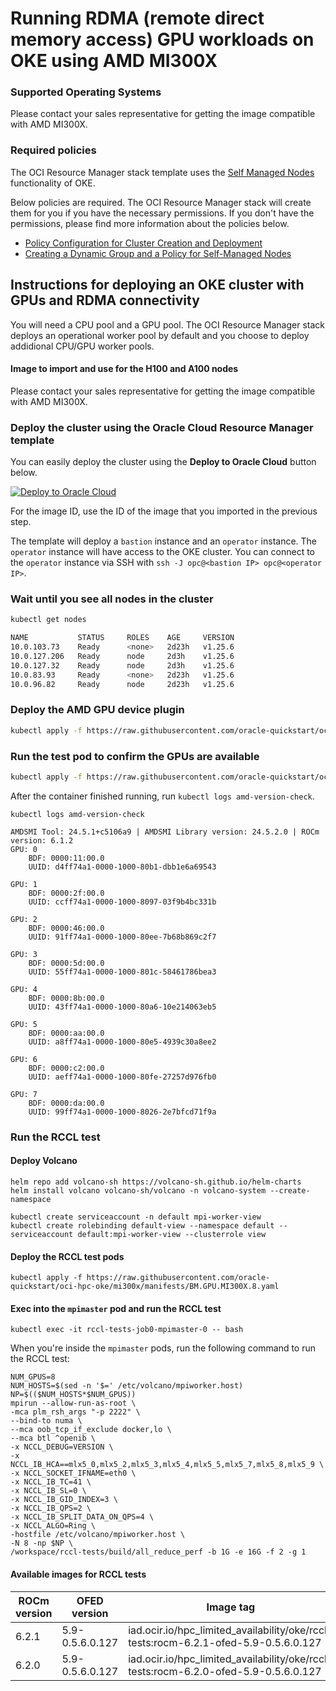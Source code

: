 # Running RDMA (remote direct memory access) GPU workloads on OKE using AMD MI300X

### Supported Operating Systems
Please contact your sales representative for getting the image compatible with AMD MI300X.

### Required policies
The OCI Resource Manager stack template uses the [Self Managed Nodes](https://docs.oracle.com/en-us/iaas/Content/ContEng/Tasks/contengworkingwithselfmanagednodes.htm) functionality of OKE.

Below policies are required. The OCI Resource Manager stack will create them for you if you have the necessary permissions. If you don't have the permissions, please find more information about the policies below.

- [Policy Configuration for Cluster Creation and Deployment](https://docs.oracle.com/en-us/iaas/Content/ContEng/Concepts/contengpolicyconfig.htm)
- [Creating a Dynamic Group and a Policy for Self-Managed Nodes](https://docs.oracle.com/en-us/iaas/Content/ContEng/Tasks/contengdynamicgrouppolicyforselfmanagednodes.htm)

## Instructions for deploying an OKE cluster with GPUs and RDMA connectivity
You will need a CPU pool and a GPU pool. The OCI Resource Manager stack deploys an operational worker pool by default and you choose to deploy addidional CPU/GPU worker pools.

#### Image to import and use for the H100 and A100 nodes
Please contact your sales representative for getting the image compatible with AMD MI300X.

### Deploy the cluster using the Oracle Cloud Resource Manager template
You can easily deploy the cluster using the **Deploy to Oracle Cloud** button below.

[![Deploy to Oracle Cloud](https://oci-resourcemanager-plugin.plugins.oci.oraclecloud.com/latest/deploy-to-oracle-cloud.svg)](https://cloud.oracle.com/resourcemanager/stacks/create?zipUrl=https://github.com/oracle-quickstart/oci-hpc-oke/releases/download/v24.10.0/oke-rdma-quickstart-v24.10.0.zip)

For the image ID, use the ID of the image that you imported in the previous step.

The template will deploy a `bastion` instance and an `operator` instance. The `operator` instance will have access to the OKE cluster. You can connect to the `operator` instance via SSH with `ssh -J opc@<bastion IP> opc@<operator IP>`.

### Wait until you see all nodes in the cluster

```sh
kubectl get nodes

NAME           STATUS     ROLES    AGE     VERSION
10.0.103.73    Ready      <none>   2d23h   v1.25.6
10.0.127.206   Ready      node     2d3h    v1.25.6
10.0.127.32    Ready      node     2d3h    v1.25.6
10.0.83.93     Ready      <none>   2d23h   v1.25.6
10.0.96.82     Ready      node     2d23h   v1.25.6
```

### Deploy the AMD GPU device plugin
```sh
kubectl apply -f https://raw.githubusercontent.com/oracle-quickstart/oci-hpc-oke/mi300x/manifests/ds-amdgpu-deviceplugin.yaml
```

### Run the test pod to confirm the GPUs are available
```sh
kubectl apply -f https://raw.githubusercontent.com/oracle-quickstart/oci-hpc-oke/mi300x/manifests/amd-smi.yaml
```
After the container finished running, run `kubectl logs amd-version-check`.

```
kubectl logs amd-version-check

AMDSMI Tool: 24.5.1+c5106a9 | AMDSMI Library version: 24.5.2.0 | ROCm version: 6.1.2
GPU: 0
    BDF: 0000:11:00.0
    UUID: d4ff74a1-0000-1000-80b1-dbb1e6a69543

GPU: 1
    BDF: 0000:2f:00.0
    UUID: ccff74a1-0000-1000-8097-03f9b4bc331b

GPU: 2
    BDF: 0000:46:00.0
    UUID: 91ff74a1-0000-1000-80ee-7b68b869c2f7

GPU: 3
    BDF: 0000:5d:00.0
    UUID: 55ff74a1-0000-1000-801c-58461786bea3

GPU: 4
    BDF: 0000:8b:00.0
    UUID: 43ff74a1-0000-1000-80a6-10e214063eb5

GPU: 5
    BDF: 0000:aa:00.0
    UUID: a8ff74a1-0000-1000-80e5-4939c30a8ee2

GPU: 6
    BDF: 0000:c2:00.0
    UUID: aeff74a1-0000-1000-80fe-27257d976fb0

GPU: 7
    BDF: 0000:da:00.0
    UUID: 99ff74a1-0000-1000-8026-2e7bfcd71f9a
```

### Run the RCCL test

#### Deploy Volcano
```
helm repo add volcano-sh https://volcano-sh.github.io/helm-charts
helm install volcano volcano-sh/volcano -n volcano-system --create-namespace

kubectl create serviceaccount -n default mpi-worker-view
kubectl create rolebinding default-view --namespace default --serviceaccount default:mpi-worker-view --clusterrole view
```

#### Deploy the RCCL test pods
```
kubectl apply -f https://raw.githubusercontent.com/oracle-quickstart/oci-hpc-oke/mi300x/manifests/BM.GPU.MI300X.8.yaml
```
#### Exec into the `mpimaster` pod and run the RCCL test

```
kubectl exec -it rccl-tests-job0-mpimaster-0 -- bash
```

When you're inside the `mpimaster` pods, run the following command to run the RCCL test:

```
NUM_GPUS=8
NUM_HOSTS=$(sed -n '$=' /etc/volcano/mpiworker.host)
NP=$(($NUM_HOSTS*$NUM_GPUS))
mpirun --allow-run-as-root \
-mca plm_rsh_args "-p 2222" \
--bind-to numa \
--mca oob_tcp_if_exclude docker,lo \
--mca btl ^openib \
-x NCCL_DEBUG=VERSION \
-x NCCL_IB_HCA==mlx5_0,mlx5_2,mlx5_3,mlx5_4,mlx5_5,mlx5_7,mlx5_8,mlx5_9 \
-x NCCL_SOCKET_IFNAME=eth0 \
-x NCCL_IB_TC=41 \
-x NCCL_IB_SL=0 \
-x NCCL_IB_GID_INDEX=3 \
-x NCCL_IB_QPS=2 \
-x NCCL_IB_SPLIT_DATA_ON_QPS=4 \
-x NCCL_ALGO=Ring \
-hostfile /etc/volcano/mpiworker.host \
-N 8 -np $NP \
/workspace/rccl-tests/build/all_reduce_perf -b 1G -e 16G -f 2 -g 1
```

#### Available images for RCCL tests
| ROCm version  | OFED version | Image tag |
| ------------- | ------------- | -----------
| 6.2.1  | 5.9-0.5.6.0.127  | iad.ocir.io/hpc_limited_availability/oke/rccl-tests:rocm-6.2.1-ofed-5.9-0.5.6.0.127
| 6.2.0  | 5.9-0.5.6.0.127  |  iad.ocir.io/hpc_limited_availability/oke/rccl-tests:rocm-6.2.0-ofed-5.9-0.5.6.0.127



